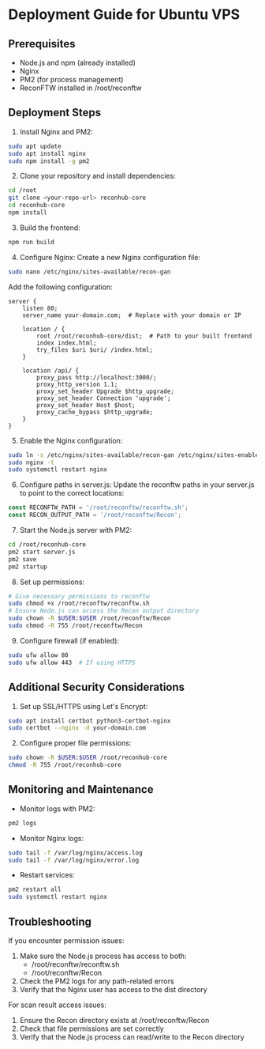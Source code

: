 # Deployment Guide for Ubuntu VPS

## Prerequisites
- Node.js and npm (already installed)
- Nginx
- PM2 (for process management)
- ReconFTW installed in /root/reconftw

## Deployment Steps

1. Install Nginx and PM2:
```bash
sudo apt update
sudo apt install nginx
sudo npm install -g pm2
```

2. Clone your repository and install dependencies:
```bash
cd /root
git clone <your-repo-url> reconhub-core
cd reconhub-core
npm install
```

3. Build the frontend:
```bash
npm run build
```

4. Configure Nginx:
Create a new Nginx configuration file:
```bash
sudo nano /etc/nginx/sites-available/recon-gan
```

Add the following configuration:
```nginx
server {
    listen 80;
    server_name your-domain.com;  # Replace with your domain or IP

    location / {
        root /root/reconhub-core/dist;  # Path to your built frontend
        index index.html;
        try_files $uri $uri/ /index.html;
    }

    location /api/ {
        proxy_pass http://localhost:3000/;
        proxy_http_version 1.1;
        proxy_set_header Upgrade $http_upgrade;
        proxy_set_header Connection 'upgrade';
        proxy_set_header Host $host;
        proxy_cache_bypass $http_upgrade;
    }
}
```

5. Enable the Nginx configuration:
```bash
sudo ln -s /etc/nginx/sites-available/recon-gan /etc/nginx/sites-enabled/
sudo nginx -t
sudo systemctl restart nginx
```

6. Configure paths in server.js:
Update the reconftw paths in your server.js to point to the correct locations:
```javascript
const RECONFTW_PATH = '/root/reconftw/reconftw.sh';
const RECON_OUTPUT_PATH = '/root/reconftw/Recon';
```

7. Start the Node.js server with PM2:
```bash
cd /root/reconhub-core
pm2 start server.js
pm2 save
pm2 startup
```

8. Set up permissions:
```bash
# Give necessary permissions to reconftw
sudo chmod +x /root/reconftw/reconftw.sh
# Ensure Node.js can access the Recon output directory
sudo chown -R $USER:$USER /root/reconftw/Recon
sudo chmod -R 755 /root/reconftw/Recon
```

9. Configure firewall (if enabled):
```bash
sudo ufw allow 80
sudo ufw allow 443  # If using HTTPS
```

## Additional Security Considerations

1. Set up SSL/HTTPS using Let's Encrypt:
```bash
sudo apt install certbot python3-certbot-nginx
sudo certbot --nginx -d your-domain.com
```

2. Configure proper file permissions:
```bash
sudo chown -R $USER:$USER /root/reconhub-core
chmod -R 755 /root/reconhub-core
```

## Monitoring and Maintenance

- Monitor logs with PM2:
```bash
pm2 logs
```

- Monitor Nginx logs:
```bash
sudo tail -f /var/log/nginx/access.log
sudo tail -f /var/log/nginx/error.log
```

- Restart services:
```bash
pm2 restart all
sudo systemctl restart nginx
```

## Troubleshooting

If you encounter permission issues:
1. Make sure the Node.js process has access to both:
   - /root/reconftw/reconftw.sh
   - /root/reconftw/Recon
2. Check the PM2 logs for any path-related errors
3. Verify that the Nginx user has access to the dist directory

For scan result access issues:
1. Ensure the Recon directory exists at /root/reconftw/Recon
2. Check that file permissions are set correctly
3. Verify that the Node.js process can read/write to the Recon directory
